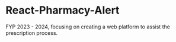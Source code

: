# React-Pharmacy-Alert
FYP 2023 - 2024, focusing on creating a web platform to assist the prescription process.
